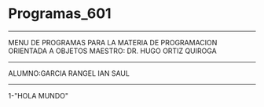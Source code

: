 # Programas_601
_______________________________________________________________________________
MENU DE PROGRAMAS PARA LA MATERIA DE PROGRAMACION ORIENTADA A OBJETOS
MAESTRO: DR. HUGO ORTIZ QUIROGA
_______________________________________________________________________________
ALUMNO:GARCIA RANGEL IAN SAUL
_______________________________________________________________________________
1-"HOLA MUNDO"